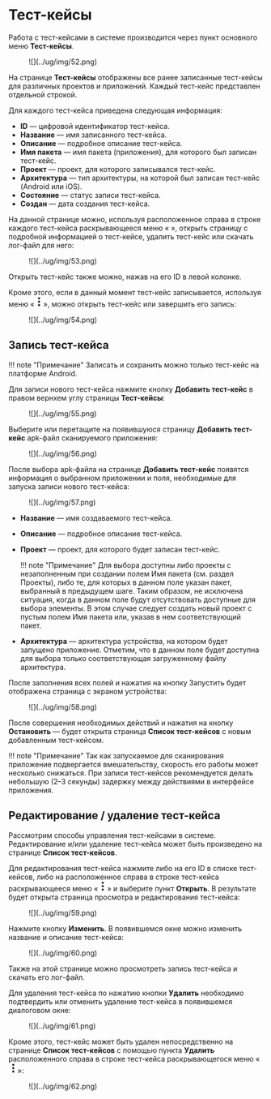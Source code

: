 # Тест-кейсы

Работа с тест-кейсами в системе производится через пункт основного меню **Тест-кейсы**.

<figure markdown>
![](../ug/img/52.png)
</figure>
 
На странице **Тест-кейсы** отображены все ранее записанные тест-кейсы для различных проектов и приложений. Каждый тест-кейс представлен отдельной строкой.

Для каждого тест-кейса приведена следующая информация:

* **ID** — цифровой идентификатор тест-кейса.
* **Название** — имя записанного тест-кейса.
* **Описание** — подробное описание тест-кейса.
* **Имя пакета** — имя пакета (приложения), для которого был записан тест-кейс.
* **Проект** — проект, для которого записывался тест-кейс.
* **Архитектура** — тип архитектуры, на которой был записан тест-кейс (Android или iOS).
* **Состояние** — статус записи тест-кейса.
* **Создан** — дата создания тест-кейса.

На данной странице можно, используя расположенное справа в строке каждого тест-кейса раскрывающееся меню « », открыть страницу с подробной информацией о тест-кейсе, удалить тест-кейс или скачать лог-файл для него:

<figure markdown>
![](../ug/img/53.png)
</figure>
 
Открыть тест-кейс также можно, нажав на его ID в левой колонке.

Кроме этого, если в данный момент тест-кейс записывается, используя меню «![](../ug/img/3dv.png)», можно открыть тест-кейс или завершить его запись:

<figure markdown>
![](../ug/img/54.png)
</figure>

## Запись тест-кейса

!!! note "Примечание"
    Записать и сохранить можно только тест-кейс на платформе Android.

Для записи нового тест-кейса нажмите кнопку **Добавить тест-кейс** в правом вернхем углу страницы **Тест-кейсы**:

<figure markdown>
![](../ug/img/55.png)
</figure>
 
Выберите или перетащите на появившуюся страницу **Добавить тест-кейс** apk-файл сканируемого приложения:

<figure markdown>
![](../ug/img/56.png)
</figure>
 
После выбора apk-файла на странице **Добавить тест-кейс** появятся информация о выбранном приложении и поля, необходимые для запуска записи нового тест-кейса:

<figure markdown>
![](../ug/img/57.png)
</figure>
 
* **Название** — имя создаваемого тест-кейса.
* **Описание** — подробное описание тест-кейса.
* **Проект** — проект, для которого будет записан тест-кейс. 

    !!! note "Примечание"
            Для выбора доступны либо проекты с незаполненным при создании полем Имя пакета (см. раздел Проекты), либо те, для которых в данном поле указан пакет, выбранный в предыдущем шаге. Таким образом, не исключена ситуация, когда в данном поле будут отсутствовать доступные для выбора элементы. В этом случае следует создать новый проект с пустым полем Имя пакета или, указав в нем соответствующий пакет.

* **Архитектура** — архитектура устройства, на котором будет запущено приложение. Отметим, что в данном поле будет доступна для выбора только соответствующая загруженному файлу архитектура.

После заполнения всех полей и нажатия на кнопку Запустить будет отображена страница с экраном устройства:

<figure markdown>
![](../ug/img/58.png)
</figure>
  
После совершения необходимых действий и нажатия на кнопку **Остановить** — будет открыта страница **Список тест-кейсов** с новым добавленным тест-кейсом.

!!! note "Примечание"
    Так как запускаемое для сканирования приложение подвергается вмешательству, скорость его работы может несколько снижаться. При записи тест-кейсов рекомендуется делать небольшую (2–3 секунды) задержку между действиями в интерфейсе приложения.

## Редактирование / удаление тест-кейса

Рассмотрим способы управления тест-кейсами в системе. Редактирование и/или удаление тест-кейса может быть произведено на странице **Список тест-кейсов**.

Для редактирования тест-кейса нажмите либо на его ID в списке тест-кейсов, либо на расположенное справа в строке тест-кейса раскрывающееся меню «![](../ug/img/3dv.png)» и выберите пункт **Открыть**. В результате будет открыта страница просмотра и редактирования тест-кейса:

<figure markdown>
![](../ug/img/59.png)
</figure>

Нажмите кнопку **Изменить**. В появившемся окне можно изменить название и описание тест-кейса:

<figure markdown>
![](../ug/img/60.png)
</figure>

Также на этой странице можно просмотреть запись тест-кейса и скачать его лог-файл.

Для удаления тест-кейса по нажатию кнопки **Удалить** необходимо подтвердить или отменить удаление тест-кейса в появившемся диалоговом окне:

<figure markdown>
![](../ug/img/61.png)
</figure>
 
Кроме этого, тест-кейс может быть удален непосредственно на странице **Список тест-кейсов** с помощью пункта **Удалить** расположенного справа в строке тест-кейса раскрывающегося меню «![](../ug/img/3dv.png)»:

<figure markdown>
![](../ug/img/62.png)
</figure>